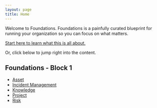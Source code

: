 ```yaml
---
layout: page
title: Home
---
```


Welcome to Foundations.  Foundations is a painfully curated blueprint for running your organization so you can focus on what matters.  

[Start here to learn what this is all about.](./about/)

Or, click below to jump right into the content.

## Foundations - Block 1
- [Asset](./asset/)
- [Incident Management](./incident/)
- [Knowledge](./knowledge/)
- [Project](./project/)
- [Risk](./risk/)